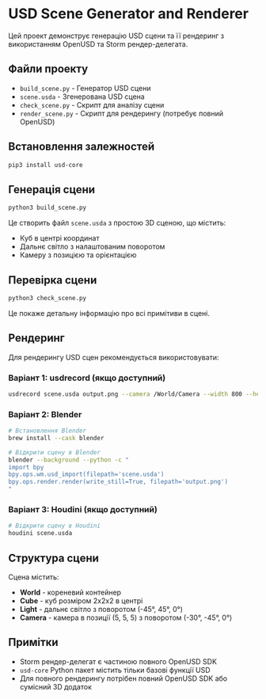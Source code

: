 # USD Scene Generator and Renderer

Цей проект демонструє генерацію USD сцени та її рендеринг з використанням OpenUSD та Storm рендер-делегата.

## Файли проекту

- `build_scene.py` - Генератор USD сцени
- `scene.usda` - Згенерована USD сцена
- `check_scene.py` - Скрипт для аналізу сцени
- `render_scene.py` - Скрипт для рендерингу (потребує повний OpenUSD)

## Встановлення залежностей

```bash
pip3 install usd-core
```

## Генерація сцени

```bash
python3 build_scene.py
```

Це створить файл `scene.usda` з простою 3D сценою, що містить:
- Куб в центрі координат
- Дальнє світло з налаштованим поворотом
- Камеру з позицією та орієнтацією

## Перевірка сцени

```bash
python3 check_scene.py
```

Це покаже детальну інформацію про всі примітиви в сцені.

## Рендеринг

Для рендерингу USD сцен рекомендується використовувати:

### Варіант 1: usdrecord (якщо доступний)
```bash
usdrecord scene.usda output.png --camera /World/Camera --width 800 --height 600
```

### Варіант 2: Blender
```bash
# Встановлення Blender
brew install --cask blender

# Відкрити сцену в Blender
blender --background --python -c "
import bpy
bpy.ops.wm.usd_import(filepath='scene.usda')
bpy.ops.render.render(write_still=True, filepath='output.png')
"
```

### Варіант 3: Houdini (якщо доступний)
```bash
# Відкрити сцену в Houdini
houdini scene.usda
```

## Структура сцени

Сцена містить:
- **World** - кореневий контейнер
- **Cube** - куб розміром 2x2x2 в центрі
- **Light** - дальнє світло з поворотом (-45°, 45°, 0°)
- **Camera** - камера в позиції (5, 5, 5) з поворотом (-30°, -45°, 0°)

## Примітки

- Storm рендер-делегат є частиною повного OpenUSD SDK
- `usd-core` Python пакет містить тільки базові функції USD
- Для повного рендерингу потрібен повний OpenUSD SDK або сумісний 3D додаток